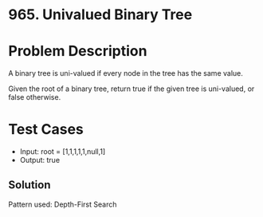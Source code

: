 # 965. Univalued Binary Tree

# Problem Description

A binary tree is uni-valued if every node in the tree has the same value.

Given the root of a binary tree, return true if the given tree is uni-valued, or false otherwise.

# Test Cases

- Input: root = [1,1,1,1,1,null,1]
- Output: true

## Solution

Pattern used: Depth-First Search